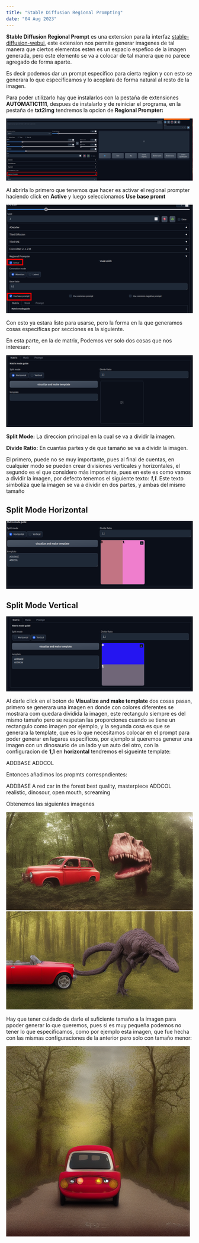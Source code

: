 ```yaml
---
title: "Stable Diffusion Regional Prompting"
date: "04 Aug 2023"
---
```



**Stable Diffusion Regional Prompt** es una extension para la interfaz [stable-diffusion-webui](https://github.com/AUTOMATIC1111/stable-diffusion-webui), este extension nos permite generar imagenes de tal manera que ciertos elementos esten es un espacio espefico de la imagen
 generada, pero este elemento se va a colocar de tal manera que no parece agregado de forma aparte.
   
  

 Es decir podemos dar un prompt especifico para cierta region y con esto se generara lo que especificamos y lo acoplara de forma natural al resto de la imagen.
   
  

 Para poder utilizarlo hay que instalarlos con la pestaña de extensiones **AUTOMATIC1111**, despues de instalarlo y de reiniciar el programa, en la pestaña de **txt2img** tendremos la opcion de **Regional Prompter:**
  

  


![](/pro_img/regional_propmpter1.png)

  

  
 
 Al abrirla lo primero que tenemos que hacer es activar el regional prompter haciendo click en **Active** y luego seleccionamos **Use base promt**
  

  


![](/pro_img/regional_propmpter2.png)

  

  
 
 Con esto ya estara listo para usarse, pero la forma en la que generamos cosas especificas por secciones es la siguiente. 
   
  

 En esta parte, en la de matrix, Podemos ver solo dos cosas que nos interesan:  

  

  


![](/pro_img/regional_propmpter3.png)

  

  

**Split Mode:** La direccion principal en la cual se va a dividir la imagen.
   

**Divide Ratio:** En cuantas partes y de que tamaño se va a dividir la imagen.
   
  
 
 El primero, puede no se muy importante, pues al final de cuentas, en cualquier modo se pueden crear divisiones verticales y horizontales, el segundo es el que considero más importante, pues en este es como vamos a dividir la imagen, por defecto tenemos el siguiente texto: ***1,1***.
 Este texto simboliza que la imagen se va a dividir en dos partes, y ambas del mismo tamaño
 ## Split Mode Horizontal


  

  


![](/pro_img/regional_propmpter4.png)

  

  

## Split Mode Vertical


  

  


![](/pro_img/regional_propmpter5.png)

  

  
 
 Al darle click en el boton de **Visualize and make template** dos cosas pasan, primero se generara una imagen en donde con colores diferentes se mostrara com quedara dividida la imagen, este rectangulo siempre es del mismo tamaño pero se respetan las proporciones cuando se tiene un rectangulo como 
 imagen por ejemplo, y la segunda cosa es que se generara la template, que es lo que necesitamos colocar en el prompt para poder generar en lugares especificos, por ejemplo si queremos generar una imagen con un dinosaurio de un lado y un auto del otro, con la configuracion de **1,1** en **horizontal**
 tendremos el sigueinte template:
 
 ADDBASE 
 ADDCOL 
 
 Entonces añadimos los propmts correspndientes:
 
 ADDBASE A red car in the forest best quality, masterpiece
 ADDCOL realistic, dinosour, open mouth, screaming
 
 Obtenemos las siguientes imagenes
 
![](/pro_img/regional_propmpter6.png)
![](/pro_img/regional_propmpter7.png)

 Hay que tener cuidado de darle el suficiente tamaño a la imagen para ppoder generar lo que queremos, pues si es muy pequeña podemos no tener lo que especificamos, como por ejemplo esta imagen, que fue hecha con las mismas configuraciones de la anterior pero solo con tamaño menor:
   

![](/pro_img/regional_propmpter8.png)
  

